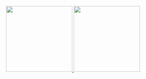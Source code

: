   <div align="center">
  <a href="https://github.com/FNTorres">
  <img height="180em" src="https://github-readme-stats.vercel.app/api?username=FNTorres&show_icons=true&theme=vue-dark&include_all_commits=true&count_private=true"/>
  <img height="180em" src="https://github-readme-stats.vercel.app/api/top-langs/?username=FNTorres&layout=compact&langs_count=7&theme=vue-dark"/>
</div>
